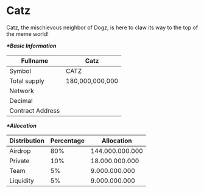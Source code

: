 # Catz

Catz, the mischievous neighbor of Dogz, is here to claw its way to the top of the meme world!

_**\*Basic Information**_

| Fullname         | Catz            |
| ---------------- | --------------- |
| Symbol           | CATZ            |
| Total supply     | 180,000,000,000 |
| Network          |                 |
| Decimal          |                 |
| Contract Address |                 |

_**\*Allocation**_

| Distribution | Percentage | Allocation      |
| ------------ | ---------- | --------------- |
| Airdrop      | 80%        | 144.000.000.000 |
| Private      | 10%        | 18.000.000.000  |
| Team         | 5%         | 9.000.000.000   |
| Liquidity    | 5%         | 9.000.000.000   |
